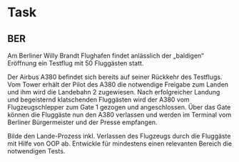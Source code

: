 # Task

## BER 

Am Berliner Willy Brandt Flughafen findet anlässlich der „baldigen“ Eröffnung ein Testflug mit 50 Fluggästen statt. 

Der Airbus A380 befindet sich bereits auf seiner Rückkehr des Testflugs. 
Vom Tower erhält der Pilot des A380 die notwendige Freigabe zum Landen und ihm wird die Landebahn 2 zugewiesen. 
Nach erfolgreicher Landung und begeisternd klatschenden Fluggästen wird der A380 vom Flugzeugschlepper zum Gate 1 gezogen und angeschlossen. 
Über das Gate können die Fluggäste nun den A380 verlassen und werden im Terminal vom Berliner Bürgermeister und der Presse empfangen. 

Bilde den Lande-Prozess inkl. Verlassen des Flugzeugs durch die Fluggäste mit Hilfe von OOP ab. 
Entwickle für mindestens einen relevanten Bereich die notwendigen Tests. 
